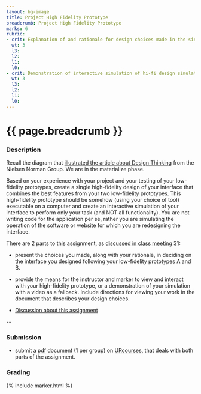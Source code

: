 ```yaml
---
layout: bg-image
title: Project High Fidelity Prototype
breadcrumb: Project High Fidelity Prototype
marks: 6
rubric:
- crit: Explanation of and rationale for design choices made in the single hi-fi prototype
  wt: 3
  l3:
  l2:
  l1:
  l0:
- crit: Demonstration of interactive simulation of hi-fi design simulation
  wt: 3
  l3:
  l2:
  l1:
  l0:
---
```

# {{ page.breadcrumb }}

### Description

Recall the diagram that [illustrated the article about Design Thinking](https://www.nngroup.com/articles/design-thinking/) from the Nielsen Norman Group. We are in the materialize phase.

Based on your experience with your project and your testing of your low-fidelity prototypes, create a single high-fidelity design of your interface that combines the best features from your two low-fidelity prototypes.  This high-fidelity prototype should
be somehow (using your choice of tool) executable on a computer and create an interactive simulation of your interface to perform only your task (and NOT all functionality). You are not writing code for the application per se, rather you are simulating the operation of the software or website for which you are redesigning the interface.

There are 2 parts to this assignment, as [discussed in class meeting 31](https://dl.dropboxusercontent.com/s/tqs9ysy2l5bi4hf/31%20-%201.jpg?dl=0):
* present the choices you made, along with your rationale, in deciding on the interface you designed following your low-fidelity prototypes A and B.
* provide the means for the instructor and marker to view and interact with your high-fidelity prototype, or a demonstration of your simulation with a video as a fallback. Include directions for viewing your work in the document that describes your design choices.

* [Discussion about this assignment](https://urcourses.uregina.ca/mod/forum/discuss.php?d=483497)

--

### Submission

* submit a [pdf](https://en.wikipedia.org/wiki/PDF) document (1 per group) on [URcourses](https://urcourses.uregina.ca/course/view.php?id=2084), that deals with both parts of the assignment.

### Grading

{% include marker.html %}
